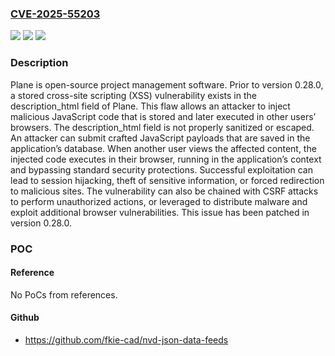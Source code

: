 ### [CVE-2025-55203](https://cve.mitre.org/cgi-bin/cvename.cgi?name=CVE-2025-55203)
![](https://img.shields.io/static/v1?label=Product&message=plane&color=blue)
![](https://img.shields.io/static/v1?label=Version&message=%3C%200.28.0%20&color=brightgreen)
![](https://img.shields.io/static/v1?label=Vulnerability&message=CWE-79%3A%20Improper%20Neutralization%20of%20Input%20During%20Web%20Page%20Generation%20('Cross-site%20Scripting')&color=brightgreen)

### Description

Plane is open-source project management software. Prior to version 0.28.0, a stored cross-site scripting (XSS) vulnerability exists in the description_html field of Plane. This flaw allows an attacker to inject malicious JavaScript code that is stored and later executed in other users’ browsers. The description_html field is not properly sanitized or escaped. An attacker can submit crafted JavaScript payloads that are saved in the application’s database. When another user views the affected content, the injected code executes in their browser, running in the application’s context and bypassing standard security protections. Successful exploitation can lead to session hijacking, theft of sensitive information, or forced redirection to malicious sites. The vulnerability can also be chained with CSRF attacks to perform unauthorized actions, or leveraged to distribute malware and exploit additional browser vulnerabilities. This issue has been patched in version 0.28.0.

### POC

#### Reference
No PoCs from references.

#### Github
- https://github.com/fkie-cad/nvd-json-data-feeds

